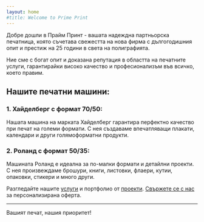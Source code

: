 ```yaml
---
layout: home
#title: Welcome to Prime Print
---
```


<link rel="stylesheet" href="/assets/custom.css">

Добре дошли в Прайм Принт - вашата надеждна партньорска печатница, която съчетава свежестта на нова фирма с дългогодишния опит и престиж на 25 години в света на полиграфията. 

Ние сме с богат опит и доказана репутация в областта на печатните услуги, гарантирайки високо качество и професионализъм във всичко, което правим.

## Нашите печатни машини:

### 1. **Хайделберг с формат 70/50:**
Нашата машина на марката Хайделберг гарантира перфектно качество при печат на големи формати. С нея създаваме впечатляващи плакати, календари и други голямоформатни продукти.

### 2.	**Роланд с формат 50/35:** 
Машината Роланд е идеална за по-малки формати и детайлни проекти. С нея произвеждаме брошури, книги, листовки, флаери, кутии, опаковки, стикери и много други.

Разгледайте нашите [услуги](/services) и портфолио от [проекти](/portfolio). [Свържете се с нас](/contact) за персонализирана оферта.

---
Вашият печат, нашия приоритет!